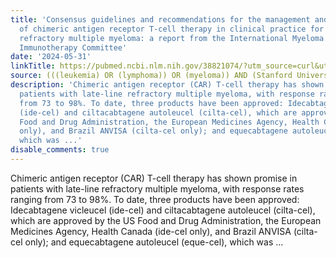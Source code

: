 ```yaml
---
title: 'Consensus guidelines and recommendations for the management and response assessment
  of chimeric antigen receptor T-cell therapy in clinical practice for relapsed and
  refractory multiple myeloma: a report from the International Myeloma Working Group
  Immunotherapy Committee'
date: '2024-05-31'
linkTitle: https://pubmed.ncbi.nlm.nih.gov/38821074/?utm_source=curl&utm_medium=rss&utm_campaign=pubmed-2&utm_content=1Rkszs2HVZ2RHP33OibaNFew6VK-LzjJWTD4GwmLlk8B-wCceh&fc=20220923065203&ff=20240601181045&v=2.18.0.post9+e462414
source: (((leukemia) OR (lymphoma)) OR (myeloma)) AND (Stanford University[Affiliation])
description: 'Chimeric antigen receptor (CAR) T-cell therapy has shown promise in
  patients with late-line refractory multiple myeloma, with response rates ranging
  from 73 to 98%. To date, three products have been approved: Idecabtagene vicleucel
  (ide-cel) and ciltacabtagene autoleucel (cilta-cel), which are approved by the US
  Food and Drug Administration, the European Medicines Agency, Health Canada (ide-cel
  only), and Brazil ANVISA (cilta-cel only); and equecabtagene autoleucel (eque-cel),
  which was ...'
disable_comments: true
---
```

Chimeric antigen receptor (CAR) T-cell therapy has shown promise in patients with late-line refractory multiple myeloma, with response rates ranging from 73 to 98%. To date, three products have been approved: Idecabtagene vicleucel (ide-cel) and ciltacabtagene autoleucel (cilta-cel), which are approved by the US Food and Drug Administration, the European Medicines Agency, Health Canada (ide-cel only), and Brazil ANVISA (cilta-cel only); and equecabtagene autoleucel (eque-cel), which was ...